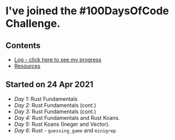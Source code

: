 # I've joined the #100DaysOfCode Challenge.

## Contents
* [Log - click here to see my progress](log.org)
* [Resources](resources.md)

## Started on 24 Apr 2021
* *Day 1:* Rust Fundamentals
* *Day 2:* Rust Fundamentals (cont.)
* *Day 3:* Rust Fundamentals (cont.)
* *Day 4:* Rust Fundamentals and Rust Koans.
* *Day 5:* Rust Koans (Ineger and Vector).
* *Day 6:* Rust - `guessing_game` and `minigrep`
